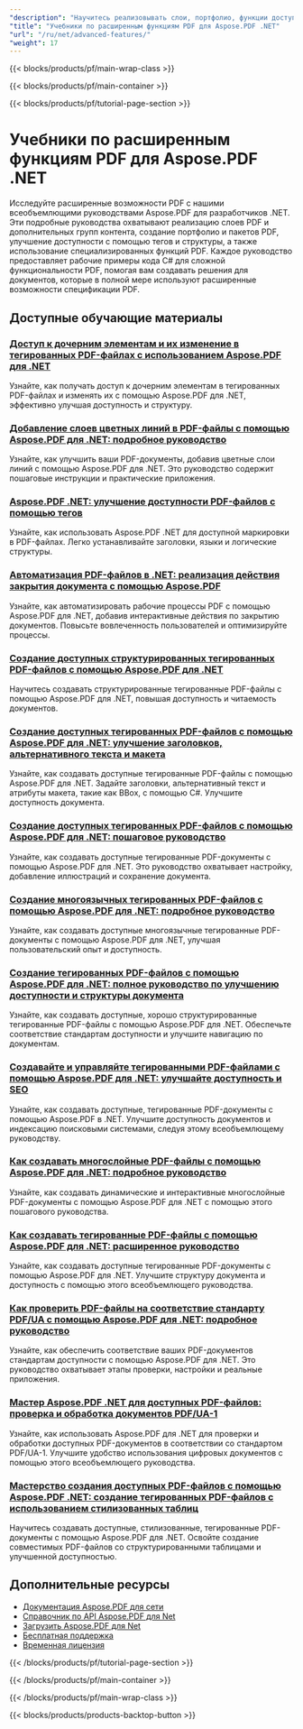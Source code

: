 ```yaml
---
"description": "Научитесь реализовывать слои, портфолио, функции доступности и расширенные функции PDF с помощью этих учебных пособий Aspose.PDF .NET."
"title": "Учебники по расширенным функциям PDF для Aspose.PDF .NET"
"url": "/ru/net/advanced-features/"
"weight": 17
---
```


{{< blocks/products/pf/main-wrap-class >}}

{{< blocks/products/pf/main-container >}}

{{< blocks/products/pf/tutorial-page-section >}}

# Учебники по расширенным функциям PDF для Aspose.PDF .NET

Исследуйте расширенные возможности PDF с нашими всеобъемлющими руководствами Aspose.PDF для разработчиков .NET. Эти подробные руководства охватывают реализацию слоев PDF и дополнительных групп контента, создание портфолио и пакетов PDF, улучшение доступности с помощью тегов и структуры, а также использование специализированных функций PDF. Каждое руководство предоставляет рабочие примеры кода C# для сложной функциональности PDF, помогая вам создавать решения для документов, которые в полной мере используют расширенные возможности спецификации PDF.

## Доступные обучающие материалы

### [Доступ к дочерним элементам и их изменение в тегированных PDF-файлах с использованием Aspose.PDF для .NET](./access-child-elements-tagged-pdfs-aspose-pdf/)
Узнайте, как получать доступ к дочерним элементам в тегированных PDF-файлах и изменять их с помощью Aspose.PDF для .NET, эффективно улучшая доступность и структуру.

### [Добавление слоев цветных линий в PDF-файлы с помощью Aspose.PDF для .NET: подробное руководство](./add-colored-lines-pdfs-using-aspose-pdf-net/)
Узнайте, как улучшить ваши PDF-документы, добавив цветные слои линий с помощью Aspose.PDF для .NET. Это руководство содержит пошаговые инструкции и практические приложения.

### [Aspose.PDF .NET: улучшение доступности PDF-файлов с помощью тегов](./aspose-pdf-net-accessible-tagging-guide/)
Узнайте, как использовать Aspose.PDF .NET для доступной маркировки в PDF-файлах. Легко устанавливайте заголовки, языки и логические структуры.

### [Автоматизация PDF-файлов в .NET: реализация действия закрытия документа с помощью Aspose.PDF](./automate-pdfs-document-close-action-net/)
Узнайте, как автоматизировать рабочие процессы PDF с помощью Aspose.PDF для .NET, добавив интерактивные действия по закрытию документов. Повысьте вовлеченность пользователей и оптимизируйте процессы.

### [Создание доступных структурированных тегированных PDF-файлов с помощью Aspose.PDF для .NET](./create-structured-tagged-pdfs-aspose-pdf-net/)
Научитесь создавать структурированные тегированные PDF-файлы с помощью Aspose.PDF для .NET, повышая доступность и читаемость документов.

### [Создание доступных тегированных PDF-файлов с помощью Aspose.PDF для .NET: улучшение заголовков, альтернативного текста и макета](./enhanced-tagged-pdfs-aspose-pdf-dot-net/)
Узнайте, как создавать доступные тегированные PDF-файлы с помощью Aspose.PDF для .NET. Задайте заголовки, альтернативный текст и атрибуты макета, такие как BBox, с помощью C#. Улучшите доступность документа.

### [Создание доступных тегированных PDF-файлов с помощью Aspose.PDF для .NET: пошаговое руководство](./create-tagged-pdfs-aspose-pdf-dotnet/)
Узнайте, как создавать доступные тегированные PDF-документы с помощью Aspose.PDF для .NET. Это руководство охватывает настройку, добавление иллюстраций и сохранение документа.

### [Создание многоязычных тегированных PDF-файлов с помощью Aspose.PDF для .NET: подробное руководство](./create-multilingual-tagged-pdfs-aspose-pdf-net/)
Узнайте, как создавать доступные многоязычные тегированные PDF-документы с помощью Aspose.PDF для .NET, улучшая пользовательский опыт и доступность.

### [Создание тегированных PDF-файлов с помощью Aspose.PDF для .NET: полное руководство по улучшению доступности и структуры документа](./create-tagged-pdfs-aspose-pdf-net/)
Узнайте, как создавать доступные, хорошо структурированные тегированные PDF-файлы с помощью Aspose.PDF для .NET. Обеспечьте соответствие стандартам доступности и улучшите навигацию по документам.

### [Создавайте и управляйте тегированными PDF-файлами с помощью Aspose.PDF для .NET: улучшайте доступность и SEO](./create-manage-tagged-pdfs-aspose-pdf-dotnet/)
Узнайте, как создавать доступные, тегированные PDF-документы с помощью Aspose.PDF в .NET. Улучшите доступность документов и индексацию поисковыми системами, следуя этому всеобъемлющему руководству.

### [Как создавать многослойные PDF-файлы с помощью Aspose.PDF для .NET: подробное руководство](./create-multi-layer-pdfs-aspose-pdf-dotnet/)
Узнайте, как создавать динамические и интерактивные многослойные PDF-документы с помощью Aspose.PDF для .NET с помощью этого пошагового руководства.

### [Как создавать тегированные PDF-файлы с помощью Aspose.PDF для .NET: расширенное руководство](./creating-tagged-pdfs-aspose-pdf-dotnet/)
Узнайте, как создавать доступные тегированные PDF-документы с помощью Aspose.PDF для .NET. Улучшите структуру документа и доступность с помощью этого всеобъемлющего руководства.

### [Как проверить PDF-файлы на соответствие стандарту PDF/UA с помощью Aspose.PDF для .NET: подробное руководство](./validate-pdf-ua-standard-aspose-dotnet/)
Узнайте, как обеспечить соответствие ваших PDF-документов стандартам доступности с помощью Aspose.PDF для .NET. Это руководство охватывает этапы проверки, настройки и реальные приложения.

### [Мастер Aspose.PDF .NET для доступных PDF-файлов: проверка и обработка документов PDF/UA-1](./mastering-aspose-pdf-net-accessible-pdfs/)
Узнайте, как использовать Aspose.PDF для .NET для проверки и обработки доступных PDF-документов в соответствии со стандартом PDF/UA-1. Улучшите удобство использования цифровых документов с помощью этого всеобъемлющего руководства.

### [Мастерство создания доступных PDF-файлов с помощью Aspose.PDF .NET: создание тегированных PDF-файлов с использованием стилизованных таблиц](./aspose-pdf-net-tagged-pdfs-styled-tables/)
Научитесь создавать доступные, стилизованные, тегированные PDF-документы с помощью Aspose.PDF для .NET. Освойте создание совместимых PDF-файлов со структурированными таблицами и улучшенной доступностью.

## Дополнительные ресурсы

- [Документация Aspose.PDF для сети](https://docs.aspose.com/pdf/net/)
- [Справочник по API Aspose.PDF для Net](https://reference.aspose.com/pdf/net/)
- [Загрузить Aspose.PDF для Net](https://releases.aspose.com/pdf/net/)
- [Бесплатная поддержка](https://forum.aspose.com/)
- [Временная лицензия](https://purchase.aspose.com/temporary-license/)

{{< /blocks/products/pf/tutorial-page-section >}}

{{< /blocks/products/pf/main-container >}}

{{< /blocks/products/pf/main-wrap-class >}}

{{< blocks/products/products-backtop-button >}}